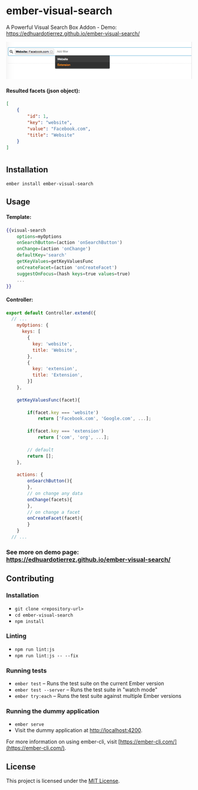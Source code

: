 ember-visual-search
==============================================================================

A Powerful Visual Search Box Addon - Demo: https://edhuardotierrez.github.io/ember-visual-search/

![](screenshot.png)

#### Resulted facets (json object): 
```json
[
    {
        "id": 1,
        "key": "website", 
        "value": "Facebook.com",
        "title": "Website"
    }
]
```

# 
Installation
------------------------------------------------------------------------------

```
ember install ember-visual-search
```


Usage
------------------------------------------------------------------------------

#### Template:
```handlebars
{{visual-search
    options=myOptions
    onSearchButton=(action 'onSearchButton')
    onChange=(action 'onChange')
    defaultKey='search'
    getKeyValues=getKeyValuesFunc
    onCreateFacet=(action 'onCreateFacet')
    suggestOnFocus=(hash keys=true values=true)
    ... 
}}
```

#### Controller:
```javascript
export default Controller.extend({
  // ...
    myOptions: {
      keys: [
        {
          key: 'website',
          title: 'Website',
        },
        {
          key: 'extension',
          title: 'Extension',
        }]
    },

    getKeyValuesFunc(facet){

        if(facet.key === 'website')
            return ['Facebook.com', 'Google.com', ...];

        if(facet.key === 'extension')
            return ['com', 'org', ...];

        // default
        return [];
    },

    actions: {
        onSearchButton(){ 
        },
        // on change any data
        onChange(facets){
        },
        // on change a facet
        onCreateFacet(facet){
        }
    }
  // ...
```

### See more on demo page: https://edhuardotierrez.github.io/ember-visual-search/


Contributing
------------------------------------------------------------------------------

### Installation

* `git clone <repository-url>`
* `cd ember-visual-search`
* `npm install`

### Linting

* `npm run lint:js`
* `npm run lint:js -- --fix`

### Running tests

* `ember test` – Runs the test suite on the current Ember version
* `ember test --server` – Runs the test suite in "watch mode"
* `ember try:each` – Runs the test suite against multiple Ember versions

### Running the dummy application

* `ember serve`
* Visit the dummy application at [http://localhost:4200](http://localhost:4200).

For more information on using ember-cli, visit [https://ember-cli.com/](https://ember-cli.com/).

License
------------------------------------------------------------------------------

This project is licensed under the [MIT License](LICENSE).
